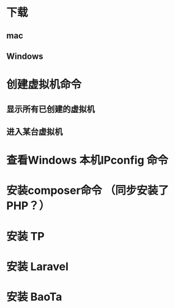 # 下载

## mac

## Windows



# 创建虚拟机命令

## 显示所有已创建的虚拟机
## 进入某台虚拟机



# 查看Windows 本机IPconfig 命令

# 安装composer命令 （同步安装了PHP？）

# 安装 TP

# 安装 Laravel

# 安装 BaoTa


